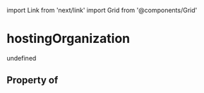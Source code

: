 import Link from 'next/link'
import Grid from '@components/Grid'

# hostingOrganization

undefined

## Property of



